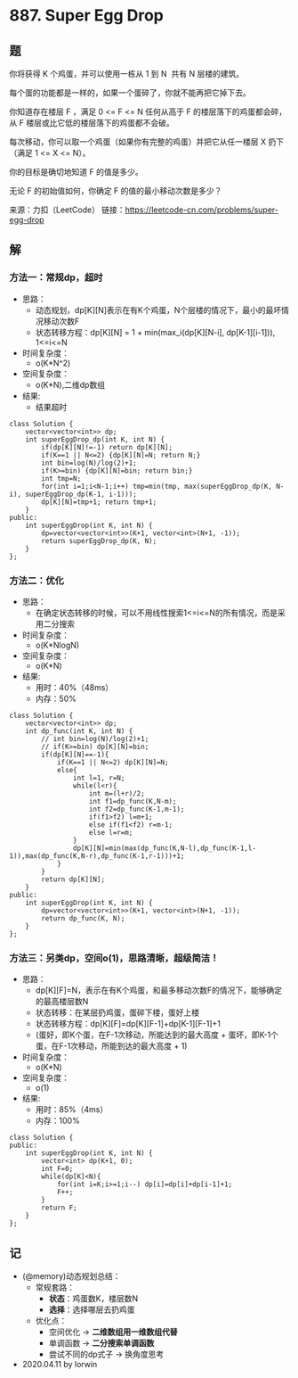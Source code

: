# 887. Super Egg Drop

## 题

你将获得 K 个鸡蛋，并可以使用一栋从 1 到 N  共有 N 层楼的建筑。

每个蛋的功能都是一样的，如果一个蛋碎了，你就不能再把它掉下去。

你知道存在楼层 F ，满足 0 <= F <= N 任何从高于 F 的楼层落下的鸡蛋都会碎，从 F 楼层或比它低的楼层落下的鸡蛋都不会破。

每次移动，你可以取一个鸡蛋（如果你有完整的鸡蛋）并把它从任一楼层 X 扔下（满足 1 <= X <= N）。

你的目标是确切地知道 F 的值是多少。

无论 F 的初始值如何，你确定 F 的值的最小移动次数是多少？

来源：力扣（LeetCode）
链接：https://leetcode-cn.com/problems/super-egg-drop

## 解

### 方法一：常规dp，超时
- 思路：
  - 动态规划，dp[K][N]表示在有K个鸡蛋，N个层楼的情况下，最小的最坏情况移动次数F
  - 状态转移方程：dp[K][N] = 1 + min(max_i(dp[K][N-i], dp[K-1][i-1])), 1<=i<=N
- 时间复杂度：
  - o(K*N^2)
- 空间复杂度：
  - o(K*N),二维dp数组
- 结果:
  - 结果超时
```
class Solution {
    vector<vector<int>> dp;
    int superEggDrop_dp(int K, int N) {
        if(dp[K][N]!=-1) return dp[K][N];
        if(K==1 || N<=2) {dp[K][N]=N; return N;}
        int bin=log(N)/log(2)+1;
        if(K>=bin) {dp[K][N]=bin; return bin;}
        int tmp=N;
        for(int i=1;i<N-1;i++) tmp=min(tmp, max(superEggDrop_dp(K, N-i), superEggDrop_dp(K-1, i-1)));
        dp[K][N]=tmp+1; return tmp+1;
    }
public:
    int superEggDrop(int K, int N) {
        dp=vector<vector<int>>(K+1, vector<int>(N+1, -1));
        return superEggDrop_dp(K, N);
    }
};
```

### 方法二：优化
- 思路：
  - 在确定状态转移的时候，可以不用线性搜索1<=i<=N的所有情况，而是采用二分搜索
- 时间复杂度：
  - o(K*NlogN)
- 空间复杂度：
  - o(K*N)
- 结果:
  - 用时：40%（48ms）
  - 内存：50%
```
class Solution {
    vector<vector<int>> dp;
    int dp_func(int K, int N) {
        // int bin=log(N)/log(2)+1;
        // if(K>=bin) dp[K][N]=bin;
        if(dp[K][N]==-1){
            if(K==1 || N<=2) dp[K][N]=N;
            else{
                int l=1, r=N;
                while(l<r){
                    int m=(l+r)/2;
                    int f1=dp_func(K,N-m);
                    int f2=dp_func(K-1,m-1);
                    if(f1>f2) l=m+1;
                    else if(f1<f2) r=m-1;
                    else l=r=m;
                }
                dp[K][N]=min(max(dp_func(K,N-l),dp_func(K-1,l-1)),max(dp_func(K,N-r),dp_func(K-1,r-1)))+1;
            }
        }
        return dp[K][N];
    }
public:
    int superEggDrop(int K, int N) {
        dp=vector<vector<int>>(K+1, vector<int>(N+1, -1));
        return dp_func(K, N);
    }
};
```

### 方法三：另类dp，空间o(1)，思路清晰，超级简洁！
- 思路：
  - dp[K][F]=N，表示在有K个鸡蛋，和最多移动次数F的情况下，能够确定的最高楼层数N
  - 状态转移：在某层扔鸡蛋，蛋碎下楼，蛋好上楼
  - 状态转移方程：dp[K][F]=dp[K][F-1]+dp[K-1][F-1]+1
  - (蛋好，即K个蛋，在F-1次移动，所能达到的最大高度 + 蛋坏，即K-1个蛋，在F-1次移动，所能到达的最大高度 + 1)
- 时间复杂度：
  - o(K*N)
- 空间复杂度：
  - o(1)
- 结果:
  - 用时：85%（4ms）
  - 内存：100%
```
class Solution {
public:
    int superEggDrop(int K, int N) {
        vector<int> dp(K+1, 0);
        int F=0;
        while(dp[K]<N){
            for(int i=K;i>=1;i--) dp[i]=dp[i]+dp[i-1]+1;
            F++;
        }
        return F;
    }
};
```

## 记

- (@memory)动态规划总结：
  - 常规套路：
    - **状态**：鸡蛋数K，楼层数N
    - **选择**：选择哪层去扔鸡蛋
  - 优化点：
    - 空间优化 -> **二维数组用一维数组代替**
    - 单调函数 -> **二分搜索单调函数**
    - 尝试不同的dp式子 -> 换角度思考
- 2020.04.11 by lorwin